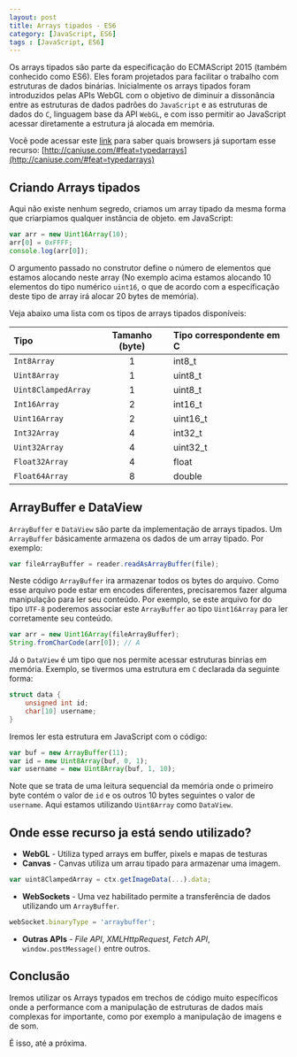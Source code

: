 ```yaml
---
layout: post
title: Arrays tipados - ES6
category: [JavaScript, ES6]
tags : [JavaScript, ES6]
---
```


Os arrays tipados são parte da especificação do ECMAScript 2015 (também conhecido como ES6). Eles foram projetados para facilitar o trabalho com estruturas de dados binárias. Inicialmente os arrays tipados foram introduzidos pelas APIs WebGL com o objetivo de diminuir a dissonância entre as estruturas de dados padrões do `JavaScript` e as estruturas de dados do `C`, linguagem base da API `WebGL`, e com isso permitir ao JavaScript acessar diretamente a estrutura já alocada em memória.

Você pode acessar este [link](http://caniuse.com/#feat=typedarrays) para saber quais browsers já suportam esse recurso: [http://caniuse.com/#feat=typedarrays](http://caniuse.com/#feat=typedarrays)

## Criando Arrays tipados

Aqui não existe nenhum segredo, criamos um array tipado da mesma forma que criarpiamos qualquer instância de objeto. em JavaScript:

```javascript
var arr = new Uint16Array(10);
arr[0] = 0xFFFF;
console.log(arr[0]);
```

O argumento passado no construtor define o número de elementos que estamos alocando neste array (No exemplo acima estamos alocando 10 elementos do tipo numérico `uint16`, o que de acordo com a especificação deste tipo de array irá alocar 20 bytes de memória).

Veja abaixo uma lista com os tipos de arrays tipados disponíveis:

| Tipo                | Tamanho (byte)   | Tipo correspondente em C |
|:--------------------|:----------------:|:----------|
| `Int8Array`         |  1               | int8_t    |
| `Uint8Array`        |  1               | uint8_t   |
| `Uint8ClampedArray` |  1               | uint8_t   |
| `Int16Array`        |  2               | int16_t   |
| `Uint16Array`       |  2               | uint16_t  |
| `Int32Array`        |  4               | int32_t   |
| `Uint32Array`       |  4               | uint32_t  |
| `Float32Array`      |  4               | float     |
| `Float64Array`      |  8               | double    |

## ArrayBuffer e DataView

`ArrayBuffer` e `DataView` são parte da implementação de arrays tipados. Um `ArrayBuffer` básicamente armazena os dados de um array tipado. Por exemplo:

```javascript
var fileArrayBuffer = reader.readAsArrayBuffer(file);
```

Neste código `ArrayBuffer` ira armazenar todos os bytes do arquivo. Como esse arquivo pode estar em encodes diferentes, precisaremos fazer alguma manipulação para ler seu conteúdo. Por exemplo, se este arquivo for do tipo `UTF-8` poderemos associar este `ArrayBuffer` ao tipo `Uint16Array` para ler corretamente seu conteúdo.

```javascript
var arr = new Uint16Array(fileArrayBuffer);
String.fromCharCode(arr[0]); // A
```

Já o `DataView` é um tipo que nos permite acessar estruturas binrias em memória. Exemplo, se tivermos uma estrutura em `C` declarada da seguinte forma:

```c
struct data {
    unsigned int id;
    char[10] username;
}
```

Iremos ler esta estrutura em JavaScript com o código:

```javascript
var buf = new ArrayBuffer(11);
var id = new Uint8Array(buf, 0, 1);
var username = new Uint8Array(buf, 1, 10);
```

Note que se trata de uma leitura sequencial da memória onde o primeiro byte contém o valor de `id` e os outros 10 bytes seguintes o valor de `username`. Aqui estamos utilizando `Uint8Array` como `DataView`.

## Onde esse recurso ja está sendo utilizado?

* **WebGL** - Utiliza typed arrays em buffer, pixels e mapas de testuras
* **Canvas** - Canvas utiliza um arrau tipado para armazenar uma imagem.

```javascript
var uint8ClampedArray = ctx.getImageData(...).data;
```

* **WebSockets** - Uma vez habilitado permite a transferência de dados utilizando um `ArrayBuffer`.

```javascript
webSocket.binaryType = 'arraybuffer';
```

* **Outras APIs** - _File API_, _XMLHttpRequest,_ _Fetch API_, `window.postMessage()` entre outros.

## Conclusão

Iremos utilizar os Arrays typados em trechos de código muito específicos onde a performance com a manipulação de estruturas de dados mais complexas for importante, como por exemplo a manipulação de imagens e de som.

É isso, até a próxima.
